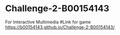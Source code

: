 # Challenge-2-B00154143
For Interactive Multimedia
#Link for game
https://b00154143.github.io/Challenge-2-B00154143/
